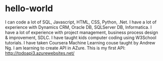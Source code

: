 # hello-world
I can code a lot of SQL, Javascript, HTML, CSS, Python, .Net.
I have a lot of experience with Dynamics CRM, Oracle DB, SQLServer DB, Informatica.
I have a lot of experience with project management, business process design & improvement, SDLC.
I have taught kids computer coding using W3School tutorials.
I have taken Coursera Machine Learning couse taught by Andrew Ng.
I am learning to create API in AZure. This is my first API: http://todoapi3.azurewebsites.net/
